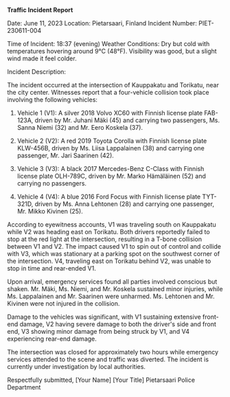  **Traffic Incident Report**

Date: June 11, 2023
Location: Pietarsaari, Finland
Incident Number: PIET-230611-004

Time of Incident: 18:37 (evening)
Weather Conditions: Dry but cold with temperatures hovering around 9°C (48°F). Visibility was good, but a slight wind made it feel colder.

Incident Description:

The incident occurred at the intersection of Kauppakatu and Torikatu, near the city center. Witnesses report that a four-vehicle collision took place involving the following vehicles:

1. Vehicle 1 (V1): A silver 2018 Volvo XC60 with Finnish license plate FAB-123A, driven by Mr. Juhani Mäki (45) and carrying two passengers, Ms. Sanna Niemi (32) and Mr. Eero Koskela (37).

2. Vehicle 2 (V2): A red 2019 Toyota Corolla with Finnish license plate KLW-456B, driven by Ms. Liisa Lappalainen (38) and carrying one passenger, Mr. Jari Saarinen (42).

3. Vehicle 3 (V3): A black 2017 Mercedes-Benz C-Class with Finnish license plate OLH-789C, driven by Mr. Marko Hämäläinen (52) and carrying no passengers.

4. Vehicle 4 (V4): A blue 2016 Ford Focus with Finnish license plate TYT-321D, driven by Ms. Anna Lehtonen (28) and carrying one passenger, Mr. Mikko Kivinen (25).

According to eyewitness accounts, V1 was traveling south on Kauppakatu while V2 was heading east on Torikatu. Both drivers reportedly failed to stop at the red light at the intersection, resulting in a T-bone collision between V1 and V2. The impact caused V1 to spin out of control and collide with V3, which was stationary at a parking spot on the southwest corner of the intersection. V4, traveling east on Torikatu behind V2, was unable to stop in time and rear-ended V1.

Upon arrival, emergency services found all parties involved conscious but shaken. Mr. Mäki, Ms. Niemi, and Mr. Koskela sustained minor injuries, while Ms. Lappalainen and Mr. Saarinen were unharmed. Ms. Lehtonen and Mr. Kivinen were not injured in the collision.

Damage to the vehicles was significant, with V1 sustaining extensive front-end damage, V2 having severe damage to both the driver's side and front end, V3 showing minor damage from being struck by V1, and V4 experiencing rear-end damage.

The intersection was closed for approximately two hours while emergency services attended to the scene and traffic was diverted. The incident is currently under investigation by local authorities.

Respectfully submitted,
[Your Name]
[Your Title]
Pietarsaari Police Department